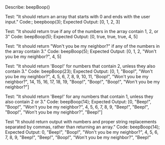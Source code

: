Describe: beepBoop()

Test: "It should return an array that starts with 0 and ends with the user input."
Code:;
beepboop(3);
Expected Output: [0, 1, 2, 3]

Test: "It should return true if any of the numbers in the array contain 1, 2, or 3"
Code: 
beepBoop(5);
Expected Output: [0, true, true, true, 4, 5]

Test: "It should return "Won't you be my neighbor?" if any of the numbers in the array contain 3."
Code:
beepBoop(5);
Expected Output: [0, 1, 2, "Won't you be my neighbor?", 4, 5]

Test: "It should return 'Boop!' for numbers that contain 2, unless they also contain 3."
Code:
beepBoop(23);
Expected Output: [0, 1, "Boop!", "Won't you be my neighbor?", 4, 5, 6, 7, 8, 9, 10, 11, "Boop!", "Won't you be my neighbor?", 14, 15, 16, 17, 18, 19, "Boop!", "Boop!", "Boop!", "Won't you be my neighbor?"]

Test: "It should return 'Beep!' for any numbers that contain 1, unless they also contain 2 or 3."
Code: 
beepBoop(14);
Expected Output: [0, "Beep!", "Boop!", "Won't you be my neighbor?", 4, 5, 6, 7, 8, 9, "Beep!", "Beep!", "Boop!", "Won't you be my neighbor?", "Beep!"]

Test "It should return output with numbers and proper string replacements separated by commas, rather than returning an array." 
Code:
beepBoop(14); 
Expected Output: 0, "Beep!", "Boop!", "Won't you be my neighbor?", 4, 5, 6, 7, 8, 9, "Beep!", "Beep!", "Boop!", "Won't you be my neighbor?", "Beep!"